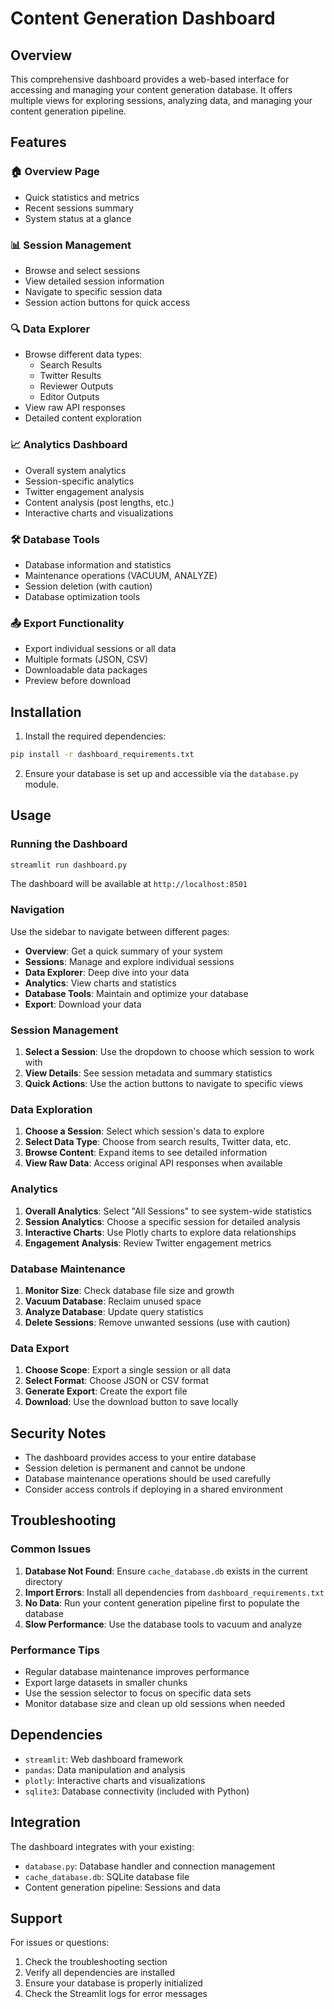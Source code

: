 # Content Generation Dashboard

## Overview

This comprehensive dashboard provides a web-based interface for accessing and managing your content generation database. It offers multiple views for exploring sessions, analyzing data, and managing your content generation pipeline.

## Features

### 🏠 Overview Page
- Quick statistics and metrics
- Recent sessions summary
- System status at a glance

### 📊 Session Management
- Browse and select sessions
- View detailed session information
- Navigate to specific session data
- Session action buttons for quick access

### 🔍 Data Explorer
- Browse different data types:
  - Search Results
  - Twitter Results
  - Reviewer Outputs
  - Editor Outputs
- View raw API responses
- Detailed content exploration

### 📈 Analytics Dashboard
- Overall system analytics
- Session-specific analytics
- Twitter engagement analysis
- Content analysis (post lengths, etc.)
- Interactive charts and visualizations

### 🛠️ Database Tools
- Database information and statistics
- Maintenance operations (VACUUM, ANALYZE)
- Session deletion (with caution)
- Database optimization tools

### 📤 Export Functionality
- Export individual sessions or all data
- Multiple formats (JSON, CSV)
- Downloadable data packages
- Preview before download

## Installation

1. Install the required dependencies:
```bash
pip install -r dashboard_requirements.txt
```

2. Ensure your database is set up and accessible via the `database.py` module.

## Usage

### Running the Dashboard

```bash
streamlit run dashboard.py
```

The dashboard will be available at `http://localhost:8501`

### Navigation

Use the sidebar to navigate between different pages:
- **Overview**: Get a quick summary of your system
- **Sessions**: Manage and explore individual sessions
- **Data Explorer**: Deep dive into your data
- **Analytics**: View charts and statistics
- **Database Tools**: Maintain and optimize your database
- **Export**: Download your data

### Session Management

1. **Select a Session**: Use the dropdown to choose which session to work with
2. **View Details**: See session metadata and summary statistics
3. **Quick Actions**: Use the action buttons to navigate to specific views

### Data Exploration

1. **Choose a Session**: Select which session's data to explore
2. **Select Data Type**: Choose from search results, Twitter data, etc.
3. **Browse Content**: Expand items to see detailed information
4. **View Raw Data**: Access original API responses when available

### Analytics

1. **Overall Analytics**: Select "All Sessions" to see system-wide statistics
2. **Session Analytics**: Choose a specific session for detailed analysis
3. **Interactive Charts**: Use Plotly charts to explore data relationships
4. **Engagement Analysis**: Review Twitter engagement metrics

### Database Maintenance

1. **Monitor Size**: Check database file size and growth
2. **Vacuum Database**: Reclaim unused space
3. **Analyze Database**: Update query statistics
4. **Delete Sessions**: Remove unwanted sessions (use with caution)

### Data Export

1. **Choose Scope**: Export a single session or all data
2. **Select Format**: Choose JSON or CSV format
3. **Generate Export**: Create the export file
4. **Download**: Use the download button to save locally

## Security Notes

- The dashboard provides access to your entire database
- Session deletion is permanent and cannot be undone
- Database maintenance operations should be used carefully
- Consider access controls if deploying in a shared environment

## Troubleshooting

### Common Issues

1. **Database Not Found**: Ensure `cache_database.db` exists in the current directory
2. **Import Errors**: Install all dependencies from `dashboard_requirements.txt`
3. **No Data**: Run your content generation pipeline first to populate the database
4. **Slow Performance**: Use the database tools to vacuum and analyze

### Performance Tips

- Regular database maintenance improves performance
- Export large datasets in smaller chunks
- Use the session selector to focus on specific data sets
- Monitor database size and clean up old sessions when needed

## Dependencies

- `streamlit`: Web dashboard framework
- `pandas`: Data manipulation and analysis
- `plotly`: Interactive charts and visualizations
- `sqlite3`: Database connectivity (included with Python)

## Integration

The dashboard integrates with your existing:
- `database.py`: Database handler and connection management
- `cache_database.db`: SQLite database file
- Content generation pipeline: Sessions and data

## Support

For issues or questions:
1. Check the troubleshooting section
2. Verify all dependencies are installed
3. Ensure your database is properly initialized
4. Check the Streamlit logs for error messages 